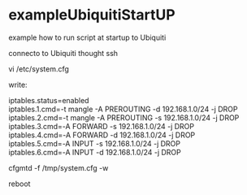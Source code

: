 # exampleUbiquitiStartUP
example how to run script at startup to Ubiquiti 

connecto to Ubiquiti thought ssh

vi /etc/system.cfg

write:

iptables.status=enabled\
iptables.1.cmd=-t mangle -A PREROUTING -d 192.168.1.0/24 -j DROP\
iptables.2.cmd=-t mangle -A PREROUTING -s 192.168.1.0/24 -j DROP\
iptables.3.cmd=-A FORWARD -s 192.168.1.0/24 -j DROP\
iptables.4.cmd=-A FORWARD -d 192.168.1.0/24 -j DROP\
iptables.5.cmd=-A INPUT -s 192.168.1.0/24 -j DROP\
iptables.6.cmd=-A INPUT -d 192.168.1.0/24 -j DROP


cfgmtd -f /tmp/system.cfg -w

reboot
